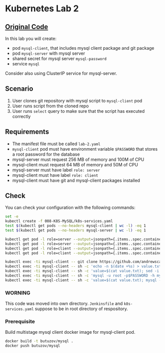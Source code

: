 # Kubernetes Lab 2

## [Original Code](https://github.com/andrewscat/kubelab)

In this lab you will create:
 - pod `mysql-client`, that includes mysql client package and git package
 - pod `mysql-server` with mysql server
 - shared secret for mysql server `mysql-password`
 - service `mysql`

Consider also using ClusterIP service for mysql-server.

## Scenario

1. User clones git repository with mysql script to `mysql-client` pod
2. User runs script from the cloned repo
3. User runs `select` query to make sure that the script has executed correctly

## Requirements

- The manifest file must be called `lab-2.yaml`
- `mysql-client` pod must have environment variable `$PASSWORD` that stores a root password for the database
- mysql-server must request 256 MB of memory and 100M of CPU
- mysql-client must request 64 MB of memory and 50M of CPU
- mysql-server must have label `role: server`
- mysql-client must have label `role: client`
- mysql-client must have git and mysql-client packages installed

## Check

You can check your configuration with the following commands:

```bash
set -e
kubectl create -f 008-K8S-MySQL/k8s-services.yaml
test $(kubectl get pods --no-headers mysql-client | wc -l) -eq 1
test $(kubectl get pods --no-headers mysql-server | wc -l) -eq 1

kubectl get pod -l role=server --output=jsonpath={.items..spec.containers[].resources.requests.cpu}
kubectl get pod -l role=server --output=jsonpath={.items..spec.containers[].resources.requests.memory}
kubectl get pod -l role=client --output=jsonpath={.items..spec.containers[].resources.requests.cpu}
kubectl get pod -l role=client --output=jsonpath={.items..spec.containers[].resources.requests.memory}

kubectl exec -ti mysql-client -- git clone https://github.com/andrewscat/kubelab.git kubelab
kubectl exec -ti mysql-client -- sh -c 'echo -n $(date +%s) > value.txt'
kubectl exec -ti mysql-client -- sh -c 'value=$(cat value.txt); sed -i "s/RANDOM_VALUE/${value}/" kubelab/lab-2/script.sql'
kubectl exec -ti mysql-client -- sh -c 'mysql -u root -p$PASSWORD -h mysql < kubelab/lab-2/script.sql'
kubectl exec -ti mysql-client -- sh -c 'value=$(cat value.txt); mysql -u root -p$PASSWORD -h mysql LAB -sN -r -e "SELECT kubeval FROM Kubelab" | grep $value'
```

### WORNING

This code was moved into own directory. `Jenkinsfile` and `k8s-services.yaml` suppose to be in root directory of respository.


### Prerequisite

Build multistage mysql client docker image for mysql-client pod.

```bash
docker build -t butuzov/mysql .
docker push butuzov/mysql
```
